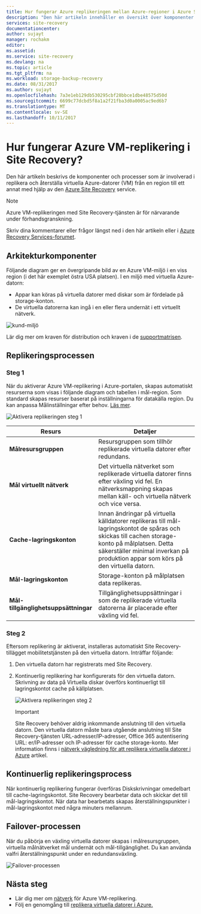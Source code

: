 ```yaml
---
title: Hur fungerar Azure replikeringen mellan Azure-regioner i Azure Site Recovery?  | Microsoft Docs
description: "Den här artikeln innehåller en översikt över komponenter och arkitektur som används när du replikerar virtuella Azure-datorer mellan Azure-regioner med hjälp av Azure Site Recovery-tjänsten."
services: site-recovery
documentationcenter: 
author: sujayt
manager: rochakm
editor: 
ms.assetid: 
ms.service: site-recovery
ms.devlang: na
ms.topic: article
ms.tgt_pltfrm: na
ms.workload: storage-backup-recovery
ms.date: 08/31/2017
ms.author: sujayt
ms.openlocfilehash: 7a3e1eb129db530295cbf28bbce1dbe48575d50d
ms.sourcegitcommit: 6699c77dcbd5f8a1a2f21fba3d0a0005ac9ed6b7
ms.translationtype: MT
ms.contentlocale: sv-SE
ms.lasthandoff: 10/11/2017
---
```

# <a name="how-does-azure-vm-replication-work-in-site-recovery"></a>Hur fungerar Azure VM-replikering i Site Recovery?


Den här artikeln beskrivs de komponenter och processer som är involverad i replikera och återställa virtuella Azure-datorer (VM) från en region till ett annat med hjälp av den [Azure Site Recovery](site-recovery-overview.md) service.

>[!NOTE]
>Azure VM-replikeringen med Site Recovery-tjänsten är för närvarande under förhandsgranskning.

Skriv dina kommentarer eller frågor längst ned i den här artikeln eller i [Azure Recovery Services-forumet](https://social.msdn.microsoft.com/forums/azure/home?forum=hypervrecovmgr).

## <a name="architectural-components"></a>Arkitekturkomponenter

Följande diagram ger en övergripande bild av en Azure VM-miljö i en viss region (i det här exemplet östra USA platsen). I en miljö med virtuella Azure-datorn:
- Appar kan köras på virtuella datorer med diskar som är fördelade på storage-konton.
- De virtuella datorerna kan ingå i en eller flera undernät i ett virtuellt nätverk.

![kund-miljö](./media/site-recovery-azure-to-azure-architecture/source-environment.png)

Lär dig mer om kraven för distribution och kraven i de [supportmatrisen](site-recovery-support-matrix-azure-to-azure.md).

## <a name="replication-process"></a>Replikeringsprocessen

### <a name="step-1"></a>Steg 1

När du aktiverar Azure VM-replikering i Azure-portalen, skapas automatiskt resurserna som visas i följande diagram och tabellen i mål-region. Som standard skapas resurser baserat på inställningarna för datakälla region. Du kan anpassa Målinställningar efter behov. [Läs mer](site-recovery-replicate-azure-to-azure.md).

![Aktivera replikeringen steg 1](./media/site-recovery-azure-to-azure-architecture/enable-replication-step-1.png)

**Resurs** | **Detaljer**
--- | ---
**Målresursgruppen** | Resursgruppen som tillhör replikerade virtuella datorer efter redundans.
**Mål virtuellt nätverk** | Det virtuella nätverket som replikerade virtuella datorer finns efter växling vid fel. En nätverksmappning skapas mellan käll- och virtuella nätverk och vice versa.
**Cache-lagringskonton** | Innan ändringar på virtuella källdatorer replikeras till mål-lagringskontot de spåras och skickas till cachen storage-konto på målplatsen. Detta säkerställer minimal inverkan på produktion appar som körs på den virtuella datorn.
**Mål-lagringskonton**  | Storage-konton på målplatsen data replikeras.
**Mål-tillgänglighetsuppsättningar**  | Tillgänglighetsuppsättningar i som de replikerade virtuella datorerna är placerade efter växling vid fel.

### <a name="step-2"></a>Steg 2

Eftersom replikering är aktiverat, installeras automatiskt Site Recovery-tillägget mobilitetstjänsten på den virtuella datorn. Inträffar följande:

1. Den virtuella datorn har registrerats med Site Recovery.

2. Kontinuerlig replikering har konfigurerats för den virtuella datorn. Skrivning av data på Virtuella diskar överförs kontinuerligt till lagringskontot cache på källplatsen.

   ![Aktivera replikeringen steg 2](./media/site-recovery-azure-to-azure-architecture/enable-replication-step-2.png)

   >[!IMPORTANT]
   > Site Recovery behöver aldrig inkommande anslutning till den virtuella datorn. Den virtuella datorn måste bara utgående anslutning till Site Recovery-tjänsten URL-adresser/IP-adresser, Office 365 autentisering URL: er/IP-adresser och IP-adresser för cache storage-konto. Mer information finns i [nätverk vägledning för att replikera virtuella datorer i Azure](site-recovery-azure-to-azure-networking-guidance.md) artikel.

## <a name="continuous-replication-process"></a>Kontinuerlig replikeringsprocess

När kontinuerlig replikering fungerar överföras Diskskrivningar omedelbart till cache-lagringskontot. Site Recovery bearbetar data och skickar det till mål-lagringskontot. När data har bearbetats skapas återställningspunkter i mål-lagringskontot med några minuters mellanrum.

## <a name="failover-process"></a>Failover-processen

När du påbörja en växling virtuella datorer skapas i målresursgruppen, virtuella målnätverket mål undernät och mål-tillgänglighet. Du kan använda valfri återställningspunkt under en redundansväxling.

![Failover-processen](./media/site-recovery-azure-to-azure-architecture/failover.png)

## <a name="next-steps"></a>Nästa steg

- Lär dig mer om [nätverk](site-recovery-azure-to-azure-networking-guidance.md) för Azure VM-replikering.
- Följ en genomgång till [replikera virtuella datorer i Azure.](site-recovery-azure-to-azure.md)
